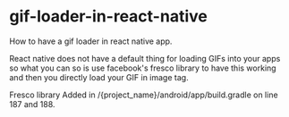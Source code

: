 # gif-loader-in-react-native
How to have a gif loader in react native app.

React native does not have a default thing for loading GIFs into your apps so what you can so is use facebook's fresco library to have this working and then you directly load your GIF in image tag.

Fresco library Added in /{project_name}/android/app/build.gradle on line 187 and 188.
